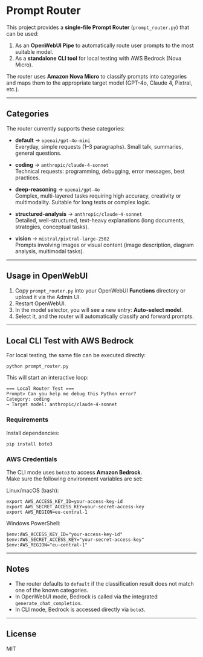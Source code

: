 # Prompt Router

This project provides a **single-file Prompt Router** (`prompt_router.py`) that can be used:

1. As an **OpenWebUI Pipe** to automatically route user prompts to the most suitable model.
2. As a **standalone CLI tool** for local testing with AWS Bedrock (Nova Micro).

The router uses **Amazon Nova Micro** to classify prompts into categories and maps them to the appropriate target model (GPT-4o, Claude 4, Pixtral, etc.).

---

## Categories

The router currently supports these categories:

- **default** → `openai/gpt-4o-mini`  
  Everyday, simple requests (1–3 paragraphs). Small talk, summaries, general questions.

- **coding** → `anthropic/claude-4-sonnet`  
  Technical requests: programming, debugging, error messages, best practices.

- **deep-reasoning** → `openai/gpt-4o`  
  Complex, multi-layered tasks requiring high accuracy, creativity or multimodality. Suitable for long texts or complex logic.

- **structured-analysis** → `anthropic/claude-4-sonnet`  
  Detailed, well-structured, text-heavy explanations (long documents, strategies, conceptual tasks).

- **vision** → `mistral/pixtral-large-2502`  
  Prompts involving images or visual content (image description, diagram analysis, multimodal tasks).

---

## Usage in OpenWebUI

1. Copy `prompt_router.py` into your OpenWebUI **Functions** directory or upload it via the Admin UI.  
2. Restart OpenWebUI.  
3. In the model selector, you will see a new entry: **Auto-select model**.  
4. Select it, and the router will automatically classify and forward prompts.

---

## Local CLI Test with AWS Bedrock

For local testing, the same file can be executed directly:

    python prompt_router.py

This will start an interactive loop:

    === Local Router Test ===
    Prompt> Can you help me debug this Python error?
    Category: coding
    → Target model: anthropic/claude-4-sonnet

### Requirements

Install dependencies:

    pip install boto3

### AWS Credentials

The CLI mode uses `boto3` to access **Amazon Bedrock**.  
Make sure the following environment variables are set:

Linux/macOS (bash):

    export AWS_ACCESS_KEY_ID=your-access-key-id
    export AWS_SECRET_ACCESS_KEY=your-secret-access-key
    export AWS_REGION=eu-central-1

Windows PowerShell:

    $env:AWS_ACCESS_KEY_ID="your-access-key-id"
    $env:AWS_SECRET_ACCESS_KEY="your-secret-access-key"
    $env:AWS_REGION="eu-central-1"

---

## Notes

- The router defaults to `default` if the classification result does not match one of the known categories.
- In OpenWebUI mode, Bedrock is called via the integrated `generate_chat_completion`.  
- In CLI mode, Bedrock is accessed directly via `boto3`.

---

## License

MIT
